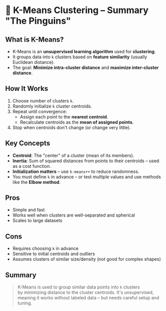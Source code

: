 # 💠 K-Means Clustering – Summary "The Pinguins"

## What is K-Means?

- K-Means is an **unsupervised learning algorithm** used for **clustering**.
- It groups data into `k` clusters based on **feature similarity** (usually Euclidean distance).
- The goal: **Minimize intra-cluster distance** and **maximize inter-cluster distance**.

## How It Works

1. Choose number of clusters `k`.
2. Randomly initialize `k` cluster centroids.
3. Repeat until convergence:
   - Assign each point to the **nearest centroid**.
   - Recalculate centroids as the **mean of assigned points**.
4. Stop when centroids don't change (or change very little).

## Key Concepts

- **Centroid**: The "center" of a cluster (mean of its members).
- **Inertia**: Sum of squared distances from points to their centroids – used as a cost function.
- **Initialization matters** – use `k-means++` to reduce randomness.
- You must define `k` in advance – or test multiple values and use methods like the **Elbow method**.

## Pros

- Simple and fast
- Works well when clusters are well-separated and spherical
- Scales to large datasets

## Cons

- Requires choosing `k` in advance
- Sensitive to initial centroids and outliers
- Assumes clusters of similar size/density (not good for complex shapes)

## Summary

> K-Means is used to group similar data points into `k` clusters  
> by minimizing distance to the cluster centroids. It's unsupervised,  
> meaning it works without labeled data – but needs careful setup and tuning.
